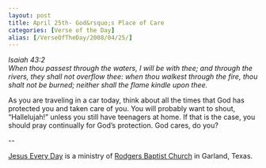 ```yaml
---
layout: post
title: April 25th- God&rsquo;s Place of Care
categories: [Verse of the Day]
alias: [/VerseOfTheDay/2008/04/25/]
---
```


_Isaiah 43:2  
When thou passest through the waters, I will be with thee; and
through the rivers, they shall not overflow thee: when thou walkest
through the fire, thou shalt not be burned; neither shall the flame
kindle upon thee._

As you are traveling in a car today, think about all the times that
God has protected you and taken care of you. You will probably want to
shout, &ldquo;Hallelujah!&rdquo; unless you still have teenagers at
home. If that is the case, you should pray continually for
God&rsquo;s protection. God cares, do you?

 --

<a href=http://jesuseveryday.net>Jesus Every Day</a> is a ministry of <a href=http://rodgersbaptist.net>Rodgers Baptist Church</a> in Garland, Texas.
